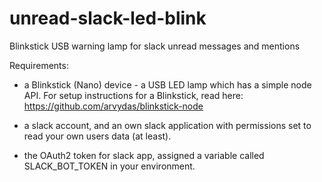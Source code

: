 # unread-slack-led-blink
Blinkstick USB warning lamp for slack unread messages and mentions

Requirements: 

- a Blinkstick (Nano) device - a USB LED lamp which has a simple node API. For setup instructions for a Blinkstick, read here: https://github.com/arvydas/blinkstick-node

- a slack account, and an own slack application with permissions set to read your own users data (at least).

- the OAuth2 token for slack app, assigned a variable called SLACK_BOT_TOKEN in your environment.
